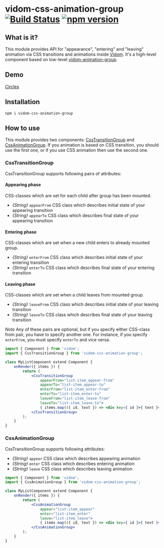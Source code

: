 # vidom-css-animation-group [![Build Status](https://secure.travis-ci.org/dfilatov/vidom-css-animation-group.png)](http://travis-ci.org/dfilatov/vidom-css-animation-group) [![npm version](https://badge.fury.io/js/vidom-css-animation-group.svg)](http://badge.fury.io/js/vidom-css-animation-group)

## What is it?

This module provides API for "appearance", "entering" and "leaving" animation via CSS transitions and animations inside [Vidom](https://github.com/dfilatov/vidom). It's a high-level component based on low-level [vidom-animation-group](https://github.com/dfilatov/vidom-animation-group).

## Demo

[Circles](https://dfilatov.github.io/vidom-css-animation-group/)

## Installation

```
npm i vidom-css-animation-group
```

## How to use

This module provides two components: [CssTransitionGroup](#csstransitiongroup) and [CssAnimationGroup](#cssanimationgroup). If you animation is based on CSS transition, you should use the first one, or if you use CSS animation then use the second one.

### CssTransitionGroup

CssTransitionGroup supports following pairs of attributes:

#### Appearing phase
CSS-classes which are set for each child after group has been mounted.
  * *{String}* `appearFrom` CSS class which describes initial state of your appearing transition
  * *{String}* `appearTo` CSS class which describes final state of your appearing transition

#### Entering phase
CSS-classes which are set when a new child enters to already mounted group.
  * *{String}* `enterFrom` CSS class which describes initial state of your entering transition
  * *{String}* `enterTo` CSS class which describes final state of your entering transition

#### Leaving phase  
CSS-classes which are set when a child leaves from mounted group.
  * *{String}* `leaveFrom` CSS class which describes initial state of your leaving transition
  * *{String}* `leaveTo` CSS class which describes final state of your leaving transition
  
*Note* Any of these pairs are optional, but if you specify either CSS-class from pair, you have to specify another one. For instance, if you specify `enterFrom`, you must specify `enterTo` and vice versa.
```jsx
import { Component } from 'vidom';
import { CssTransitionGroup } from 'vidom-css-animation-group';

class MyListComponent extend Component {
    onRender({ items }) {
        return (
            <CssTransitionGroup
                appearFrom="list-item_appear-from"
                appearTo="list-item_appear-to"
                enterFrom="list-item_enter-from"
                enterTo="list-item_enter-to"
                leaveFrom="list-item_leave-from"
                leaveTo="list-item_leave-to">
                { items.map(({ id, text }) => <div key={ id }>{ text }</div> }
            </CssTransitionGroup>
        );
    }
}
```

### CssAnimationGroup

CssTransitionGroup supports following attributes:

  * *{String}* `appear` CSS class which describes appearing animation
  * *{String}* `enter` CSS class which describes entering animation
  * *{String}* `leave` CSS class which describes leaving animation

```jsx
import { Component } from 'vidom';
import { CssAnimationGroup } from 'vidom-css-animation-group';

class MyListComponent extend Component {
    onRender({ items }) {
        return (
            <CssAnimationGroup
                appear="list-item_appear"
                enter="list-item_enter"
                leave="list-item_leave">
                { items.map(({ id, text }) => <div key={ id }>{ text }</div> }
            </CssAnimationGroup>
        );
    }
}
```
